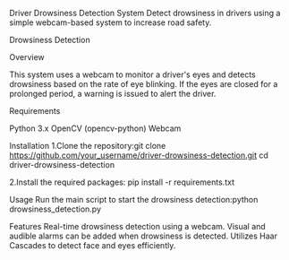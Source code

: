 Driver Drowsiness Detection System
Detect drowsiness in drivers using a simple webcam-based system to increase road safety.

Drowsiness Detection <!-- You can replace this with the path to an image or logo -->

Overview

This system uses a webcam to monitor a driver's eyes and detects drowsiness based on the rate of eye blinking. If the eyes are closed for a prolonged period, a warning is issued to alert the driver.

Requirements

Python 3.x
OpenCV (opencv-python)
Webcam

Installation
1.Clone the repository:git clone https://github.com/your_username/driver-drowsiness-detection.git
cd driver-drowsiness-detection

2.Install the required packages:
pip install -r requirements.txt

Usage
Run the main script to start the drowsiness detection:python drowsiness_detection.py

Features
Real-time drowsiness detection using a webcam.
Visual and audible alarms can be added when drowsiness is detected.
Utilizes Haar Cascades to detect face and eyes efficiently.
